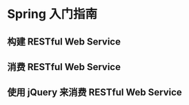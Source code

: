 # Spring 入门指南

## 构建 RESTful Web Service
<spring-gs-rest-service>

## 消费 RESTful Web Service
<spring-gs-comsuming-rest>

## 使用 jQuery 来消费 RESTful Web Service
<spring-gs-comsuming-rest-jquery>